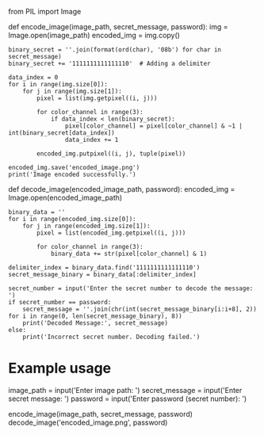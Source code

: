
from PIL import Image

def encode_image(image_path, secret_message, password):
    img = Image.open(image_path)
    encoded_img = img.copy()

    binary_secret = ''.join(format(ord(char), '08b') for char in secret_message)
    binary_secret += '1111111111111110'  # Adding a delimiter

    data_index = 0
    for i in range(img.size[0]):
        for j in range(img.size[1]):
            pixel = list(img.getpixel((i, j)))

            for color_channel in range(3):
                if data_index < len(binary_secret):
                    pixel[color_channel] = pixel[color_channel] & ~1 | int(binary_secret[data_index])
                    data_index += 1

            encoded_img.putpixel((i, j), tuple(pixel))

    encoded_img.save('encoded_image.png')
    print('Image encoded successfully.')

def decode_image(encoded_image_path, password):
    encoded_img = Image.open(encoded_image_path)

    binary_data = ''
    for i in range(encoded_img.size[0]):
        for j in range(encoded_img.size[1]):
            pixel = list(encoded_img.getpixel((i, j)))

            for color_channel in range(3):
                binary_data += str(pixel[color_channel] & 1)

    delimiter_index = binary_data.find('1111111111111110')
    secret_message_binary = binary_data[:delimiter_index]

    secret_number = input('Enter the secret number to decode the message: ')
    if secret_number == password:
        secret_message = ''.join(chr(int(secret_message_binary[i:i+8], 2)) for i in range(0, len(secret_message_binary), 8))
        print('Decoded Message:', secret_message)
    else:
        print('Incorrect secret number. Decoding failed.')

# Example usage
image_path = input('Enter image path: ')
secret_message = input('Enter secret message: ')
password = input('Enter password (secret number): ')

encode_image(image_path, secret_message, password)
decode_image('encoded_image.png', password)
